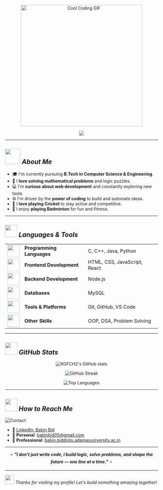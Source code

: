 <p align="center">
  <img src="https://camo.githubusercontent.com/b10adeab3c8d0e1d0710916c33407f73ae62dc32df2eacf8b714211bbd74e70a/68747470733a2f2f692e6962622e636f2f794e396b4c58682f64646a6b3336732d33366537333665642d613366352d346561642d626335612d3230353561643739643861372e676966" width="400" alt="Cool Coding GIF" />
</p>

<p align="center">
  <img src="https://readme-typing-svg.demolab.com?font=Fira+Code&size=24&duration=1500&pause=800&center=true&vCenter=true&width=700&height=60&lines=Computer+Science+Engineer;Learning+Web+Development;Maths+Lover;Problem+Solver;Brainstorming;Radical+Collaboration" />
</p>

---


## <img src="https://i.ibb.co/7dkS48mX/hi-unscreen.gif" width="50" height="50"> *About Me*

- 🎓 I'm currently pursuing **B.Tech in Computer Science & Engineering**.
- 🧮 I **love solving mathematical problems** and logic puzzles.
- 💻 I'm **curious about web development** and constantly exploring new tools.
- ⚙️ I'm driven by the **power of coding** to build and automate ideas.
- 🏏 I **love playing Cricket** to stay active and competitive.
- 🏸 I enjoy **playing Badminton** for fun and fitness.

---

## <img src="https://i.ibb.co/CKjpF4Fk/vlogger-unscreen.gif" width="40" height="40"> *Languages & Tools*



<table align="center">
  <tr>
    <td><img src="https://media.giphy.com/media/IdyAQJVN2kVPNUrojM/giphy.gif" width="40"></td>
    <td><strong>Programming Languages</strong></td>
    <td>C, C++, Java, Python</td>
  </tr>
  <tr>
    <td><img src="https://media.giphy.com/media/fsEaZldNC8A1PJ3mwp/giphy.gif" width="40"></td>
    <td><strong>Frontend Development</strong></td>
    <td>HTML, CSS, JavaScript, React</td>
  </tr>
  <tr>
    <td><img src="https://media.giphy.com/media/f3iwJFOVOwuy7K6FFw/giphy.gif" width="40"></td>
    <td><strong>Backend Development</strong></td>
    <td>Node.js</td>
  </tr>
  <tr>
    <td><img src="https://media.giphy.com/media/3o7TKtnuHOHHUjR38Y/giphy.gif" width="40"></td>
    <td><strong>Databases</strong></td>
    <td>MySQL</td>
  </tr>
  <tr>
    <td><img src="https://media.giphy.com/media/WFZvB7VIXBgiz3oDXE/giphy.gif" width="40"></td>
    <td><strong>Tools & Platforms</strong></td>
    <td>Git, GitHub, VS Code</td>
  </tr>
  <tr>
    <td><img src="https://media.giphy.com/media/qgQUggAC3Pfv687qPC/giphy.gif" width="40"></td>
    <td><strong>Other Skills</strong></td>
    <td>OOP, DSA, Problem Solving</td>
  </tr>
</table>

---

## <img src="https://i.ibb.co/hF6LZt1t/analytics-unscreen.gif" width="40" height="40"> *GitHub Stats*

<p align="center">
  <img src="https://github-readme-stats.vercel.app/api?username=KGFCH2&show_icons=true&theme=tokyonight" alt="KGFCH2's GitHub stats" />
</p>

<p align="center">
  <img src="https://github-readme-streak-stats.herokuapp.com/?user=KGFCH2&theme=tokyonight" alt="GitHub Streak" />
</p>

<p align="center">
  <img src="https://github-readme-stats.vercel.app/api/top-langs/?username=KGFCH2&layout=compact&theme=tokyonight" alt="Top Languages" />
</p>

---

## <img src="https://i.ibb.co/9kpHyRjg/agenda-unscreen.gif" width="40" height="40"> *How to Reach Me*

![Contact](https://img.shields.io/badge/-Contact_Me-181717?style=for-the-badge&logo=gmail&logoColor=white)

- 🔗 [LinkedIn: Babin Bid](https://www.linkedin.com/in/babin-bid-853728293/?originalSubdomain=in)  
- 📧 **Personal**: [babinbid05@gmail.com](mailto:babinbid05@gmail.com)  
- 📧 **Professional**: [babin.bid@stu.adamasuniversity.ac.in](mailto:babin.bid@stu.adamasuniversity.ac.in)

---

<p align="center">
  ⭐ <strong><em>"I don't just write code, I build logic, solve problems, and shape the future — one line at a time."</em></strong> ⭐
</p>


---

<img src="https://i.ibb.co/fd277gBx/shooting-star-unscreen.gif" width="30" height="30"> *Thanks for visiting my profile! Let's build something amazing together!*
